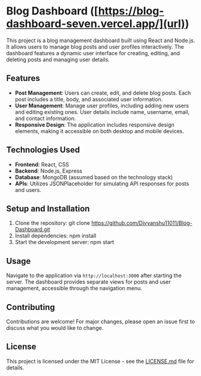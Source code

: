 # Blog Dashboard ([https://blog-dashboard-seven.vercel.app/](url))

This project is a blog management dashboard built using React and Node.js. It allows users to manage blog posts and user profiles interactively. The dashboard features a dynamic user interface for creating, editing, and deleting posts and managing user details.

## Features

- **Post Management**: Users can create, edit, and delete blog posts. Each post includes a title, body, and associated user information.
- **User Management**: Manage user profiles, including adding new users and editing existing ones. User details include name, username, email, and contact information.
- **Responsive Design**: The application includes responsive design elements, making it accessible on both desktop and mobile devices.

## Technologies Used

- **Frontend**: React, CSS
- **Backend**: Node.js, Express
- **Database**: MongoDB (assumed based on the technology stack)
- **APIs**: Utilizes JSONPlaceholder for simulating API responses for posts and users.

## Setup and Installation

1. Clone the repository:
git clone https://github.com/Divyanshu11011/Blog-Dashboard.git
2. Install dependencies:
npm install
3. Start the development server:
npm start

## Usage

Navigate to the application via `http://localhost:3000` after starting the server. The dashboard provides separate views for posts and user management, accessible through the navigation menu.

## Contributing

Contributions are welcome! For major changes, please open an issue first to discuss what you would like to change.

## License

This project is licensed under the MIT License - see the [LICENSE.md](LICENSE) file for details.



